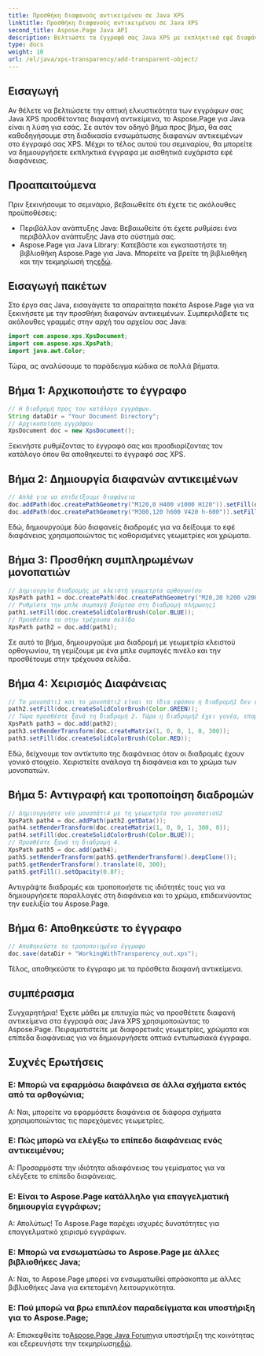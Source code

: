 ```yaml
---
title: Προσθήκη διαφανούς αντικειμένου σε Java XPS
linktitle: Προσθήκη διαφανούς αντικειμένου σε Java XPS
second_title: Aspose.Page Java API
description: Βελτιώστε τα έγγραφά σας Java XPS με εκπληκτικά εφέ διαφάνειας χρησιμοποιώντας το Aspose.Page. Ακολουθήστε τον βήμα προς βήμα οδηγό μας για την προσθήκη διαφανών αντικειμένων.
type: docs
weight: 10
url: /el/java/xps-transparency/add-transparent-object/
---
```

## Εισαγωγή
Αν θέλετε να βελτιώσετε την οπτική ελκυστικότητα των εγγράφων σας Java XPS προσθέτοντας διαφανή αντικείμενα, το Aspose.Page για Java είναι η λύση για εσάς. Σε αυτόν τον οδηγό βήμα προς βήμα, θα σας καθοδηγήσουμε στη διαδικασία ενσωμάτωσης διαφανών αντικειμένων στο έγγραφό σας XPS. Μέχρι το τέλος αυτού του σεμιναρίου, θα μπορείτε να δημιουργήσετε εκπληκτικά έγγραφα με αισθητικά ευχάριστα εφέ διαφάνειας.
## Προαπαιτούμενα
Πριν ξεκινήσουμε το σεμινάριο, βεβαιωθείτε ότι έχετε τις ακόλουθες προϋποθέσεις:
- Περιβάλλον ανάπτυξης Java: Βεβαιωθείτε ότι έχετε ρυθμίσει ένα περιβάλλον ανάπτυξης Java στο σύστημά σας.
-  Aspose.Page για Java Library: Κατεβάστε και εγκαταστήστε τη βιβλιοθήκη Aspose.Page για Java. Μπορείτε να βρείτε τη βιβλιοθήκη και την τεκμηρίωσή της[εδώ](https://releases.aspose.com/page/java/).
## Εισαγωγή πακέτων
Στο έργο σας Java, εισαγάγετε τα απαραίτητα πακέτα Aspose.Page για να ξεκινήσετε με την προσθήκη διαφανών αντικειμένων. Συμπεριλάβετε τις ακόλουθες γραμμές στην αρχή του αρχείου σας Java:
```java
import com.aspose.xps.XpsDocument;
import com.aspose.xps.XpsPath;
import java.awt.Color;
```
Τώρα, ας αναλύσουμε το παράδειγμα κώδικα σε πολλά βήματα.
## Βήμα 1: Αρχικοποιήστε το έγγραφο
```java
// Η διαδρομή προς τον κατάλογο εγγράφων.
String dataDir = "Your Document Directory";
// Αρχικοποίηση εγγράφου
XpsDocument doc = new XpsDocument();
```
Ξεκινήστε ρυθμίζοντας το έγγραφό σας και προσδιορίζοντας τον κατάλογο όπου θα αποθηκευτεί το έγγραφό σας XPS.
## Βήμα 2: Δημιουργία διαφανών αντικειμένων
```java
// Απλά για να επιδείξουμε διαφάνεια
doc.addPath(doc.createPathGeometry("M120,0 H400 v1000 H120")).setFill(doc.createSolidColorBrush(Color.GRAY));
doc.addPath(doc.createPathGeometry("M300,120 h600 V420 h-600")).setFill(doc.createSolidColorBrush(Color.GRAY));
```
Εδώ, δημιουργούμε δύο διαφανείς διαδρομές για να δείξουμε το εφέ διαφάνειας χρησιμοποιώντας τις καθορισμένες γεωμετρίες και χρώματα.
## Βήμα 3: Προσθήκη συμπληρωμένων μονοπατιών
```java
// Δημιουργία διαδρομής με κλειστή γεωμετρία ορθογωνίου
XpsPath path1 = doc.createPath(doc.createPathGeometry("M20,20 h200 v200 h-200 z"));
// Ρυθμίστε την μπλε συμπαγή βούρτσα στη διαδρομή πλήρωσης1
path1.setFill(doc.createSolidColorBrush(Color.BLUE));
// Προσθέστε το στην τρέχουσα σελίδα
XpsPath path2 = doc.add(path1);
```
Σε αυτό το βήμα, δημιουργούμε μια διαδρομή με γεωμετρία κλειστού ορθογωνίου, τη γεμίζουμε με ένα μπλε συμπαγές πινέλο και την προσθέτουμε στην τρέχουσα σελίδα.
## Βήμα 4: Χειρισμός Διαφάνειας
```java
// Το μονοπάτι1 και το μονοπάτι2 είναι τα ίδια εφόσον η διαδρομή1 δεν έχει τοποθετηθεί μέσα σε κανένα άλλο στοιχείο
path2.setFill(doc.createSolidColorBrush(Color.GREEN));
// Τώρα προσθέστε ξανά τη διαδρομή 2. Τώρα η διαδρομή2 έχει γονέα, επομένως η διαδρομή3 δεν θα είναι ίδια με τη διαδρομή2.
XpsPath path3 = doc.add(path2);
path3.setRenderTransform(doc.createMatrix(1, 0, 0, 1, 0, 300));
path3.setFill(doc.createSolidColorBrush(Color.RED));
```
Εδώ, δείχνουμε τον αντίκτυπο της διαφάνειας όταν οι διαδρομές έχουν γονικό στοιχείο. Χειριστείτε ανάλογα τη διαφάνεια και το χρώμα των μονοπατιών.
## Βήμα 5: Αντιγραφή και τροποποίηση διαδρομών
```java
// Δημιουργήστε νέο μονοπάτι4 με τη γεωμετρία του μονοπατιού2
XpsPath path4 = doc.addPath(path2.getData());
path4.setRenderTransform(doc.createMatrix(1, 0, 0, 1, 300, 0));
path4.setFill(doc.createSolidColorBrush(Color.BLUE));
// Προσθέστε ξανά τη διαδρομή 4.
XpsPath path5 = doc.add(path4);
path5.setRenderTransform(path5.getRenderTransform().deepClone());
path5.getRenderTransform().translate(0, 300);
path5.getFill().setOpacity(0.8f);
```
Αντιγράψτε διαδρομές και τροποποιήστε τις ιδιότητές τους για να δημιουργήσετε παραλλαγές στη διαφάνεια και το χρώμα, επιδεικνύοντας την ευελιξία του Aspose.Page.
## Βήμα 6: Αποθηκεύστε το έγγραφο
```java
// Αποθηκεύστε το τροποποιημένο έγγραφο
doc.save(dataDir + "WorkingWithTransparency_out.xps");
```
Τέλος, αποθηκεύστε το έγγραφο με τα πρόσθετα διαφανή αντικείμενα.
## συμπέρασμα
Συγχαρητήρια! Έχετε μάθει με επιτυχία πώς να προσθέτετε διαφανή αντικείμενα στα έγγραφά σας Java XPS χρησιμοποιώντας το Aspose.Page. Πειραματιστείτε με διαφορετικές γεωμετρίες, χρώματα και επίπεδα διαφάνειας για να δημιουργήσετε οπτικά εντυπωσιακά έγγραφα.
## Συχνές Ερωτήσεις
### Ε: Μπορώ να εφαρμόσω διαφάνεια σε άλλα σχήματα εκτός από τα ορθογώνια;
Α: Ναι, μπορείτε να εφαρμόσετε διαφάνεια σε διάφορα σχήματα χρησιμοποιώντας τις παρεχόμενες γεωμετρίες.
### Ε: Πώς μπορώ να ελέγξω το επίπεδο διαφάνειας ενός αντικειμένου;
Α: Προσαρμόστε την ιδιότητα αδιαφάνειας του γεμίσματος για να ελέγξετε το επίπεδο διαφάνειας.
### Ε: Είναι το Aspose.Page κατάλληλο για επαγγελματική δημιουργία εγγράφων;
Α: Απολύτως! Το Aspose.Page παρέχει ισχυρές δυνατότητες για επαγγελματικό χειρισμό εγγράφων.
### Ε: Μπορώ να ενσωματώσω το Aspose.Page με άλλες βιβλιοθήκες Java;
Α: Ναι, το Aspose.Page μπορεί να ενσωματωθεί απρόσκοπτα με άλλες βιβλιοθήκες Java για εκτεταμένη λειτουργικότητα.
### Ε: Πού μπορώ να βρω επιπλέον παραδείγματα και υποστήριξη για το Aspose.Page;
 Α: Επισκεφθείτε το[Aspose.Page Java Forum](https://forum.aspose.com/c/page/39)για υποστήριξη της κοινότητας και εξερευνήστε την τεκμηρίωση[εδώ](https://reference.aspose.com/page/java/).